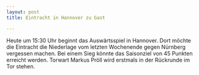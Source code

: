 ```yaml
---
layout: post
title: Eintracht in Hannover zu Gast

---
```


Heute um 15:30 Uhr beginnt das Auswärtsspiel in Hannover. Dort möchte die Eintracht die Niederlage vom letzten Wochenende gegen Nürnberg vergessen machen. Bei einem Sieg könnte das Saisonziel von 45 Punkten erreicht werden. Torwart Markus Pröll wird erstmals in der Rückrunde im Tor stehen. 


